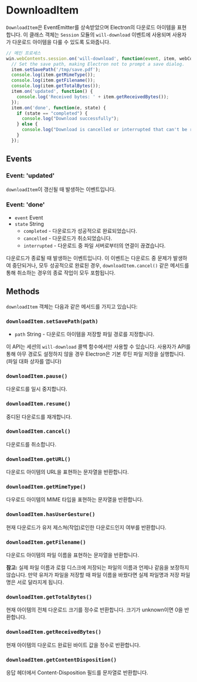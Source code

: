 # DownloadItem

`DownloadItem`은 EventEmitter를 상속받았으며 Electron의 다운로드 아이템을 표현합니다.
이 클래스 객체는 `Session` 모듈의 `will-download` 이벤트에 사용되며
사용자가 다운로드 아이템을 다룰 수 있도록 도와줍니다.

```javascript
// 메인 프로세스
win.webContents.session.on('will-download', function(event, item, webContents) {
  // Set the save path, making Electron not to prompt a save dialog.
  item.setSavePath('/tmp/save.pdf');
  console.log(item.getMimeType());
  console.log(item.getFilename());
  console.log(item.getTotalBytes());
  item.on('updated', function() {
    console.log('Received bytes: ' + item.getReceivedBytes());
  });
  item.on('done', function(e, state) {
    if (state == "completed") {
      console.log("Download successfully");
    } else {
      console.log("Download is cancelled or interrupted that can't be resumed");
    }
  });
```

## Events

### Event: 'updated'

`downloadItem`이 갱신될 때 발생하는 이벤트입니다.

### Event: 'done'

* `event` Event
* `state` String
  * `completed` - 다운로드가 성공적으로 완료되었습니다.
  * `cancelled` - 다운로드가 취소되었습니다.
  * `interrupted` - 다운로드 중 파일 서버로부터의 연결이 끊겼습니다.

다운로드가 종료될 때 발생하는 이벤트입니다.
이 이벤트는 다운로드 중 문제가 발생하여 중단되거나, 모두 성공적으로 완료된 경우,
`downloadItem.cancel()` 같은 메서드를 통해 취소하는 경우의 종료 작업이 모두 포함됩니다.

## Methods

`downloadItem` 객체는 다음과 같은 메서드를 가지고 있습니다:

### `downloadItem.setSavePath(path)`

* `path` String - 다운로드 아이템을 저장할 파일 경로를 지정합니다.

이 API는 세션의 `will-download` 콜백 함수에서만 사용할 수 있습니다.
사용자가 API를 통해 아무 경로도 설정하지 않을 경우 Electron은 기본 루틴 파일 저장을 실행합니다. (파일 대화 상자를 엽니다)

### `downloadItem.pause()`

다운로드를 일시 중지합니다.

### `downloadItem.resume()`

중디된 다운로드를 재개합니다.

### `downloadItem.cancel()`

다운로드를 취소합니다.

### `downloadItem.getURL()`

다운로드 아이템의 URL을 표현하는 문자열을 반환합니다.

### `downloadItem.getMimeType()`

다우로드 아이템의 MIME 타입을 표현하는 문자열을 반환합니다.

### `downloadItem.hasUserGesture()`

현재 다운로드가 유저 제스쳐(작업)로인한 다운로드인지 여부를 반환합니다.

### `downloadItem.getFilename()`

다운로드 아이템의 파일 이름을 표현하는 문자열을 반환합니다.

**참고:** 실제 파일 이름과 로컬 디스크에 저장되는 파일의 이름과 언제나 같음을 보장하지 않습니다.
만약 유저가 파일을 저장할 때 파일 이름을 바꿨다면 실제 파일명과 저장 파일명은 서로 달라지게 됩니다.

### `downloadItem.getTotalBytes()`

현재 아이템의 전체 다운로드 크기를 정수로 반환합니다. 크기가 unknown이면 0을 반환합니다.

### `downloadItem.getReceivedBytes()`

현재 아이템의 다운로드 완료된 바이트 값을 정수로 반환합니다.

### `downloadItem.getContentDisposition()`

응답 헤더에서 Content-Disposition 필드를 문자열로 반환합니다.
